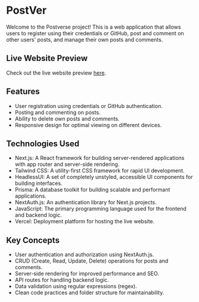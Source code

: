 # PostVer
Welcome to the Postverse project! This is a web application that allows users to register using their credentials or GitHub, post and comment on other users' posts, and manage their own posts and comments.

## Live Website Preview

Check out the live website preview [here](https://example.com).

## Features

- User registration using credentials or GitHub authentication.
- Posting and commenting on posts.
- Ability to delete own posts and comments.
- Responsive design for optimal viewing on different devices.

## Technologies Used

- Next.js: A React framework for building server-rendered applications with app router and server-side rendering.
- Tailwind CSS: A utility-first CSS framework for rapid UI development.
- HeadlessUI: A set of completely unstyled, accessible UI components for building interfaces.
- Prisma: A database toolkit for building scalable and performant applications.
- NextAuth.js: An authentication library for Next.js projects.
- JavaScript: The primary programming language used for the frontend and backend logic.
- Vercel: Deployment platform for hosting the live website.

## Key Concepts

- User authentication and authorization using NextAuth.js.
- CRUD (Create, Read, Update, Delete) operations for posts and comments.
- Server-side rendering for improved performance and SEO.
- API routes for handling backend logic.
- Data validation using regular expressions (regex).
- Clean code practices and folder structure for maintainability.
